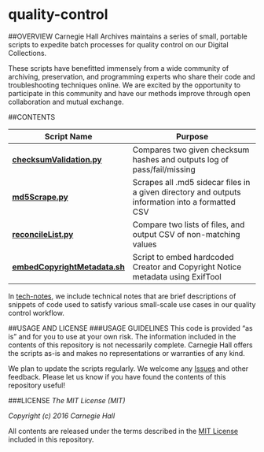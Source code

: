 # quality-control

##OVERVIEW
Carnegie Hall Archives maintains a series of small, portable scripts to expedite batch processes for quality control on our Digital Collections.

These scripts have benefitted immensely from a wide community of archiving, preservation, and programming experts who share their code and troubleshooting techniques online. We are excited by the opportunity to participate in this community and have our methods improve through open collaboration and mutual exchange.

##CONTENTS

| Script Name         | Purpose           |
| ------------- |-------------|
|**[checksumValidation.py](https://github.com/CarnegieHall/quality-control/blob/master/checksumValidation.py)**      | Compares two given checksum hashes and outputs log of pass/fail/missing |
|**[md5Scrape.py](https://github.com/CarnegieHall/quality-control/blob/master/md5Scrape.py)** | Scrapes all .md5 sidecar files in a given directory and outputs information into a formatted CSV |
| **[reconcileList.py](https://github.com/CarnegieHall/quality-control/blob/master/reconcileList.py)**     | Compare two lists of files, and output CSV of non-matching values |
| **[embedCopyrightMetadata.sh](https://github.com/CarnegieHall/quality-control/blob/master/embedCopyrightMetadata.sh)** | Script to embed hardcoded Creator and Copyright Notice metadata using ExifTool |

In [tech-notes](https://github.com/CarnegieHall/quality-control/tree/master/tech-notes), we include technical notes that are brief descriptions of snippets of code used to satisfy various small-scale use cases in our quality control workflow. 

##USAGE AND LICENSE
###USAGE GUIDELINES
This code is provided “as is” and for you to use at your own risk. The information included in the contents of this repository is not necessarily complete. Carnegie Hall offers the scripts as-is and makes no representations or warranties of any kind.

We plan to update the scripts regularly. We welcome any [Issues](https://github.com/CarnegieHall/quality-control/issues) and other feedback. Please let us know if you have found the contents of this repository useful!

###LICENSE
_The MIT License (MIT)_

_Copyright (c) 2016 Carnegie Hall_

All contents are released under the terms described in the [MIT License](https://github.com/CarnegieHall/quality-control/blob/master/LICENSE) included in this repository.

